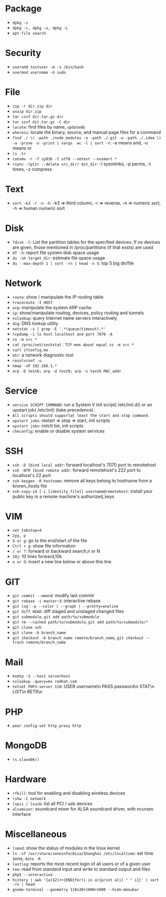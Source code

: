 # Package

- `dpkg -s`
- `dpkg -c, dpkg -x, dpkg -L`
- `apt-file search`

# Security

- `useradd testuser -m -s /bin/bash`
- `usermod username -G sudo`

# File

- `zip -r dir.zip dir`
- `unzip dir.zip`
- `tar czvf dir.tar.gz dir`
- `tar xzvf dit.tar.gz -C dir`
- `locate`: find files by name, `updatedb`
- `whereis`: locate the binary, source, and manual page files for a command
- `find ./ \( -path ./node_modules -o -path ./.git -o -path ./.idea \) -a -prune -o -print | xargs  wc -l | sort -n`: -a means and, -o means or
- `ls -tr`
- `convmv -r -f cp936 -t utf8 --notest --nosmart *`
- `rsync -lptzr --delete src_dir/ dst_dir`: -l sysmlinks, -p perms, -t times, -z compress

# Text

- `sort -k3 -r -n -h`: -k3 => third column, -r => reverse, -n => numeric sort, -h => human numeric sort

# Disk

- `fdisk -l`: List the partition tables for the specified devices. If no devices are given, those mentioned in /proc/partitions (if that exsts) are used
- `df -h`: report file system disk space usage
- `du -sh target_dir`: estimate file space usage
- `du --max-depth 1 | sort -rn | head -n 5`: top 5 big dir/file

# Network

- `route`: show / manipulate the IP routing table
- `traceroute -I HOST`
- `arp`: manipulate the system ARP cache
- `ip`: show/manipulate routing, devices, policy routing and tunnels
- `nslookup`: query Internet name servers interactively
- `dig`: DNS lookup utility
- `netstat -s | grep -E '.*(queue|timeout).*'`
- `tcpdump -i lo host localhost and port 7070 -A `
- `ss -m src *`
- `cat /proc/net/sockstat：TCP mem about equal ss -m src *`
- `curl ifconfig.me`
- `mtr`: a network diagnostic tool
- `resolvconf -u`
- `nmap -sP 192.168.1.*`
- `arp -D test6; arp -d test6; arp -s test6 MAC_addr`

# Service

- `service SCRIPT COMMAND`:  run a System V init script( /etc/init.d/) or an upstart job( /etc/init) (take precedence). 
- `All scripts should supportat least the start and stop command.`
- `upstart jobs`: restart => stop => start, init scripts
- `upstart jobs`: initctl list, init scripts
- `chkconfig`:  enable or disable system services       

# SSH

- `ssh -D [bind local addr`: forward localhost's 7070 port to remotehost    
- `ssh -NfR [bind remote addr`:  forward remotehost's 222 port to localhost's 22 port
- `ssh-keygen -R hostname`: remove all keys belong to hostname from a known_hosts file 
- `ssh-copy-id [-i [identity_file]] username@remotehost`: install your public key in a remote machine's authorized_keys

# VIM

- `set tabstop=4`
- `2yy, p`
- `G or g`:  go to the end/start of the file
- `Ctrl + g`: show file information
- `/ or ?`:  forward or backward search,n or N
- `10j`: 10 lines forward,10k
- `o or O`: insert a new line below or above this line

# GIT

- `git commit --amend`: modify last commit
- `git rebase -i master~3`:   interactive rebase
- `git log：-p --color | --graph | --pretty=oneline`
- `git diff HEAD`: diff staged and unstaged changed files
- `git submodule`, `git add path/to/submodule`
- `git rm --cached path/to/submodule`, `git add path/to/submodule/*`
- `git clone ssh`
- `git clone -b branch_name`
- `git checkout -b branch_name remote/branch_name`, `git checkout --trach remote/branch_name`

# Mail

- `msmtp -S --host serverhost`
- `nslookup -query=mx redhat.com`
- `telnet POP3-server 110`: USER username\n PASS password\n STAT\n LIST\n RETR\n

# PHP

- `pear config-set http_proxy http`

# MongoDB

- `rs.slaveOk()`

# Hardware

- `rfkill`: tool for enabling and disabling wireless devices
- `lshw -C network`
- `lspci / lsusb`: list all PCI / usb devices
- `alsamixer`: soundcard mixer for ALSA soundcard driver, with ncurses interface

# Miscellaneous

- `lsmod`: show  the status of modules in the linux kernel
- `ln -sf /usr/share/zoneinfo/Asia/Shanghai /etc/localtime`: set time zone, `date -R`
- `lastlog`: reports the most recent login of all users or of a given user
- `tee`: read from standard input and write to standard output and files
- `php5 --interactive`
- `history | awk '{a[$2]++}END{for(i in a){print a[i] " " i}}' | sort -rn | head`
- `gnome-terminal --geometry 110x30+1000+1000 --hide-menubar`
